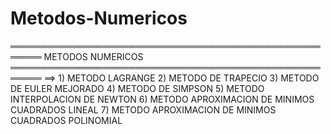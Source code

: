 # Metodos-Numericos
═══════════════════════════════════════════════════════
                                METODOS NUMERICOS                          
═══════════════════════════════════════════════════════
          ==>  1) METODO LAGRANGE
               2) METODO DE TRAPECIO
               3) METODO DE EULER MEJORADO
               4) METODO DE SIMPSON
               5) METODO INTERPOLACION DE NEWTON
               6) METODO APROXIMACION DE MINIMOS CUADRADOS LINEAL
               7) METODO APROXIMACION DE MINIMOS CUADRADOS POLINOMIAL
